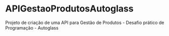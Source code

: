 # APIGestaoProdutosAutoglass
Projeto de criação de uma API para  Gestão de Produtos - Desafio prático de Programação - Autoglass 
